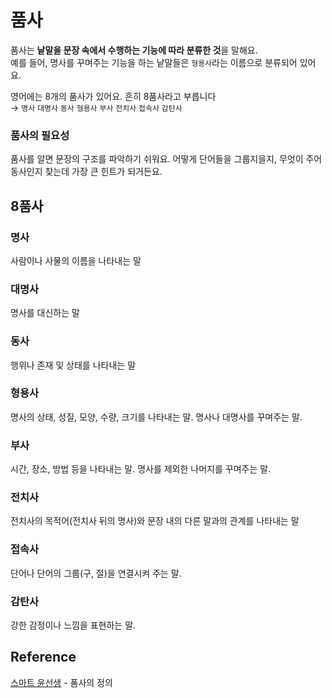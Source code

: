 # 품사
품사는 **낱말을 문장 속에서 수행하는 기능에 따라 분류한 것**을 말해요.<br>
예를 들어, 명사를 꾸며주는 기능을 하는 낱말들은 `형용사`라는 이름으로 분류되어 있어요.<br>


영어에는 8개의 품사가 있어요. 흔히 8품사라고 부릅니다<br>
&rarr; `명사` `대명사` `동사` `형용사` `부사` `전치사` `접속사` `감탄사`

### 품사의 필요성
품사를 알면 문장의 구조를 파악하기 쉬워요. 어떻게 단어들을 그룹지을지, 무엇이 주어 동사인지 찾는데 가장 큰 힌트가 되거든요.

## 8품사
### 명사
사람이나 사물의 이름을 나타내는 말
### 대명사
명사를 대신하는 말
### 동사
행위나 존재 및 상태를 나타내는 말
### 형용사
명사의 상태, 성질, 모양, 수량, 크기를 나타내는 말. 명사나 대명사를 꾸며주는 말.
### 부사
시간, 장소, 방법 등을 나타내는 말. 명사를 제외한 나머지를 꾸며주는 말.
### 전치사
전치사의 목적어(전치사 뒤의 명사)와 문장 내의 다른 말과의 관계를 나타내는 말
### 접속사
단어나 단어의 그룹(구, 절)을 연결시켜 주는 말.
### 감탄사
강한 감정이나 느낌을 표현하는 말.
## Reference
[스마트 윤선생](http://befly.yoons.com/student/tutor?screenState=F&keyword=&action=knowledge&topArticleNo=45362) - 품사의 정의
